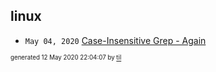 ## linux

* <code>May 04, 2020</code> [Case-Insensitive Grep - Again](/Users/ccummer/Documents/tilde/2020-05-04T11-44-37-case-insensitive-grep---again.md)

<sup><sub>generated 12 May 2020 22:04:07 by <a href='https://github.com/senorprogrammer/til'>til</a></sub></sup>
